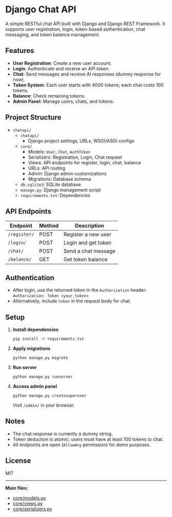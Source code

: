 # Django Chat API

A simple RESTful chat API built with Django and Django REST Framework. It supports user registration, login, token-based authentication, chat messaging, and token balance management.

## Features

- **User Registration**: Create a new user account.
- **Login**: Authenticate and receive an API token.
- **Chat**: Send messages and receive AI responses (dummy response for now).
- **Token System**: Each user starts with 4000 tokens; each chat costs 100 tokens.
- **Balance**: Check remaining tokens.
- **Admin Panel**: Manage users, chats, and tokens.

## Project Structure

- `chatapi/`  
  - `chatapi/`  
    - Django project settings, URLs, WSGI/ASGI configs  
  - `core/`  
    - Models: `User`, `Chat`, `AuthToken`  
    - Serializers: Registration, Login, Chat request  
    - Views: API endpoints for register, login, chat, balance  
    - URLs: API routing  
    - Admin: Django admin customizations  
    - Migrations: Database schema  
  - `db.sqlite3`: SQLite database  
  - `manage.py`: Django management script  
  - `requirements.txt`: Dependencies

## API Endpoints

| Endpoint      | Method | Description                |
|---------------|--------|---------------------------|
| `/register/`  | POST   | Register a new user       |
| `/login/`     | POST   | Login and get token       |
| `/chat/`      | POST   | Send a chat message       |
| `/balance/`   | GET    | Get token balance         |

## Authentication

- After login, use the returned token in the `Authorization` header:  
  `Authorization: Token <your_token>`
- Alternatively, include `token` in the request body for chat.

## Setup

1. **Install dependencies**  
   ```
   pip install -r requirements.txt
   ```

2. **Apply migrations**  
   ```
   python manage.py migrate
   ```

3. **Run server**  
   ```
   python manage.py runserver
   ```

4. **Access admin panel**  
   ```
   python manage.py createsuperuser
   ```
   Visit `/admin/` in your browser.

## Notes

- The chat response is currently a dummy string.
- Token deduction is atomic; users must have at least 100 tokens to chat.
- All endpoints are open (`AllowAny` permission) for demo purposes.

## License

MIT

---

**Main files:**  
- [core/models.py](core/models.py)  
- [core/views.py](core/views.py)  
- [core/serializers.py](core/serializers.py)
